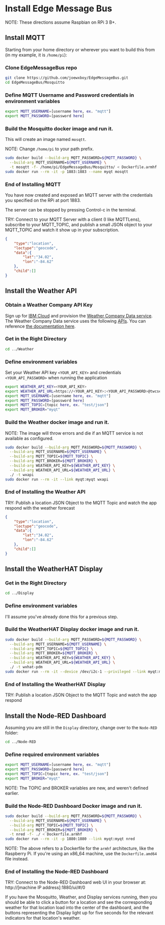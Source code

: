 # Install Edge Message Bus

NOTE: These directions assume Raspbian on RPi 3 B+.

## Install MQTT

Starting from your home directory or wherever you want to build this from (in my example, it is `/home/pi`):

### Clone EdgeMessageBus repo
``` bash
git clone https://github.com/joewxboy/EdgeMessageBus.git
cd EdgeMessageBus/Mosquitto
```

### Define MQTT Username and Password credentials in environment variables

``` bash
export MQTT_USERNAME=[username here, ex. "mqtt"]
export MQTT_PASSWORD=[password here]
```

### Build the Mosquitto docker image and run it.

This will create an image named `mosqtt`.

NOTE: Change `/home/pi` to your path prefix.

``` bash
sudo docker build --build-arg MQTT_PASSWORD=${MQTT_PASSWORD} \
  --build-arg MQTT_USERNAME=${MQTT_USERNAME} \
  -t mosqtt -f- /home/pi/EdgeMessageBus/Mosquitto/ < Dockerfile.armhf
sudo docker run --rm -it -p 1883:1883 --name myqt mosqtt
```

### End of Installing MQTT
 
You have now created and exposed an MQTT server with the credentials you specified on the RPi at port 1883.

The server can be stopped by pressing Control-c in the terminal.

TRY: Connect to your MQTT Server with a client (I like MQTTLens), subscribe to your MQTT_TOPIC, and publish a small JSON object to your MQTT_TOPIC and watch it show up in your subscription.

``` json
{
    "type":"location",
    "loctype":"geocode",
    "data":{
        "lat":"34.02",
        "lon":"-84.62"
    },
    "child":[]
}
```

## Install the Weather API

### Obtain a Weather Company API Key

Sign up for [IBM Cloud](https://cloud.ibm.com/login) and 
provision the [Weather Company Data service](https://cloud.ibm.com/catalog/services/weather-company-data). 
The Weather Company Data service uses the following [APIs](https://twcservice.mybluemix.net/rest-api/). 
You can reference [the documentation here](https://cloud.ibm.com/docs/services/Weather?topic=weather-insights_weather_overview).

### Get in the Right Directory

``` bash
cd ../Weather
```

### Define environment variables

Set your Weather API key `<YOUR_API_KEY>` and credentials `<YOUR_API_PASSWORD>` when running the application

``` bash
export WEATHER_API_KEY=<YOUR_API_KEY>
export WEATHER_API_URL=https://<YOUR_API_KEY>:<YOUR_API_PASSWORD>@twcservice.mybluemix.net/api/weather
export MQTT_USERNAME=[username here, ex. "mqtt"]
export MQTT_PASSWORD=[password here]
export MQTT_TOPIC=[topic here, ex. "test/json"]
export MQTT_BROKER="myqt"
```

### Build the Weather docker image and run it.

NOTE: The image will throw errors and die if an MQTT service is not available as configured.

``` bash
sudo docker build --build-arg MQTT_PASSWORD=${MQTT_PASSWORD} \
  --build-arg MQTT_USERNAME=${MQTT_USERNAME} \
  --build-arg MQTT_TOPIC=${MQTT_TOPIC} \
  --build-arg MQTT_BROKER=${MQTT_BROKER} \
  --build-arg WEATHER_API_KEY=${WEATHER_API_KEY} \
  --build-arg WEATHER_API_URL=${WEATHER_API_URL} \
  ./ -t wxapi
sudo docker run --rm -it --link myqt:myqt wxapi
```

### End of Installing the Weather API

TRY: Publish a location JSON Object to the MQTT Topic and watch the app respond with the weather forecast

``` json
{
    "type":"location",
    "loctype":"geocode",
    "data":{
        "lat":"34.02",
        "lon":"-84.62"
    },
    "child":[]
}
```

## Install the WeatherHAT Display

### Get in the Right Directory

``` bash
cd ../Display
```

### Define environment variables

I'll assume you've already done this for a previous step.

### Build the WeatherHAT Display docker image and run it.

``` bash
sudo docker build --build-arg MQTT_PASSWORD=${MQTT_PASSWORD} \
  --build-arg MQTT_USERNAME=${MQTT_USERNAME} \
  --build-arg MQTT_TOPIC=${MQTT_TOPIC} \
  --build-arg MQTT_BROKER=${MQTT_BROKER} \
  --build-arg WEATHER_API_KEY=${WEATHER_API_KEY} \
  --build-arg WEATHER_API_URL=${WEATHER_API_URL} \
  ./ -t wxhat-pdm
sudo docker run --rm -it --device /dev/i2c-1 --privileged --link myqt:myqt wxhat-pdm
```

### End of Installing the WeatherHAT Display

TRY: Publish a location JSON Object to the MQTT Topic and watch the app respond

## Install the Node-RED Dashboard

Assuming you are still in the `Display` directory, change over to the `Node-RED` folder:

``` bash
cd ../Node-RED
```

### Define required environment variables

``` bash
export MQTT_USERNAME=[username here, ex. "mqtt"]
export MQTT_PASSWORD=[password here]
export MQTT_TOPIC=[topic here, ex. "test/json"]
export MQTT_BROKER="myqt"
```

NOTE: The TOPIC and BROKER variables are new, and weren't defined earlier.

### Build the Node-RED Dashboard Docker image and run it.

``` bash
sudo docker build --build-arg MQTT_PASSWORD=${MQTT_PASSWORD} \
  --build-arg MQTT_USERNAME=${MQTT_USERNAME} \
  --build-arg MQTT_TOPIC=${MQTT_TOPIC} \
  --build-arg MQTT_BROKER=${MQTT_BROKER} \
  -t nred -f- ./ < Dockerfile.armhf
sudo docker run --rm -it -p 1880:1880 --link myqt:myqt nred
```

NOTE: The above refers to a Dockerfile for the `armhf` architecture, like the Raspberry Pi. 
If you're using an x86_64 machine, use the `Dockerfile.amd64` file instead. 

### End of Installing the Node-RED Dashboard

TRY: Connect to the Node-RED Dashboard web UI in your browser at: 
http://[machine IP address]:1880/ui/#/0

If you have the Mosquitto, Weather, and Display services running, 
then you should be able to click a button for a location and see the 
corresponding weather for that location load into the center of the dashboard, 
and the buttons representing the Display light up for five seconds for the 
relevant indicators for that location's weather.